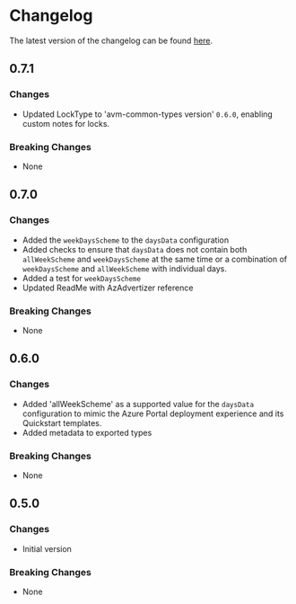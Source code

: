 # Changelog

The latest version of the changelog can be found [here](https://github.com/Azure/bicep-registry-modules/blob/main/avm/res/dev-ops-infrastructure/pool/CHANGELOG.md).

## 0.7.1

### Changes

- Updated LockType to 'avm-common-types version' `0.6.0`, enabling custom notes for locks.

### Breaking Changes

- None

## 0.7.0

### Changes

- Added the `weekDaysScheme` to the `daysData` configuration
- Added checks to ensure that `daysData` does not contain both `allWeekScheme` and `weekDaysScheme` at the same time or a combination of `weekDaysScheme` and `allWeekScheme` with individual days.
- Added a test for `weekDaysScheme`
- Updated ReadMe with AzAdvertizer reference
### Breaking Changes

- None

## 0.6.0

### Changes

- Added 'allWeekScheme' as a supported value for the `daysData` configuration to mimic the Azure Portal deployment experience and its Quickstart templates.
- Added metadata to exported types

### Breaking Changes

- None

## 0.5.0

### Changes

- Initial version

### Breaking Changes

- None
